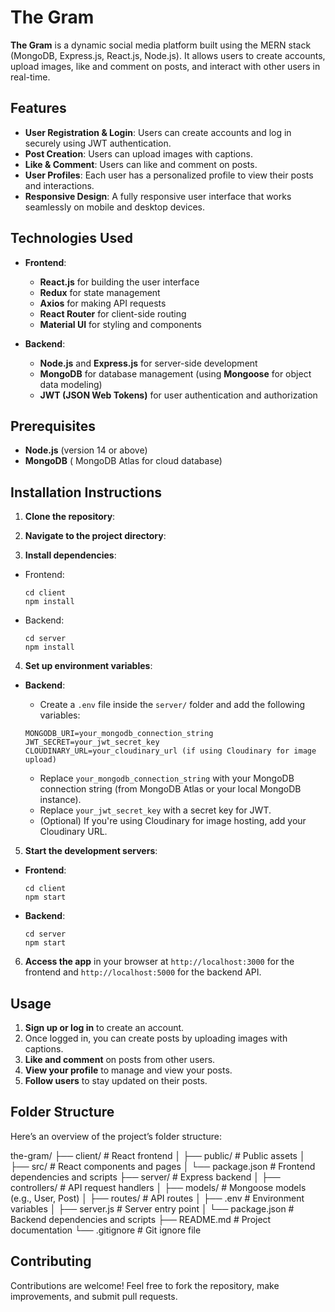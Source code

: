 # The Gram

**The Gram** is a dynamic social media platform built using the MERN stack (MongoDB, Express.js, React.js, Node.js). It allows users to create accounts, upload images, like and comment on posts, and interact with other users in real-time.

## Features

- **User Registration & Login**: Users can create accounts and log in securely using JWT authentication.
- **Post Creation**: Users can upload images with captions.
- **Like & Comment**: Users can like and comment on posts.
- **User Profiles**: Each user has a personalized profile to view their posts and interactions.
- **Responsive Design**: A fully responsive user interface that works seamlessly on mobile and desktop devices.

## Technologies Used

- **Frontend**:
  - **React.js** for building the user interface
  - **Redux** for state management
  - **Axios** for making API requests
  - **React Router** for client-side routing
  - **Material UI** for styling and components

- **Backend**:
  - **Node.js** and **Express.js** for server-side development
  - **MongoDB** for database management (using **Mongoose** for object data modeling)
  - **JWT (JSON Web Tokens)** for user authentication and authorization

## Prerequisites

- **Node.js** (version 14 or above)
- **MongoDB** ( MongoDB Atlas for cloud database)

## Installation Instructions

1. **Clone the repository**:


2. **Navigate to the project directory**:


3. **Install dependencies**:

- Frontend:
  ```
  cd client
  npm install
  ```

- Backend:
  ```
  cd server
  npm install
  ```

4. **Set up environment variables**:

- **Backend**:
  - Create a `.env` file inside the `server/` folder and add the following variables:

  ```
  MONGODB_URI=your_mongodb_connection_string
  JWT_SECRET=your_jwt_secret_key
  CLOUDINARY_URL=your_cloudinary_url (if using Cloudinary for image upload)
  ```

  - Replace `your_mongodb_connection_string` with your MongoDB connection string (from MongoDB Atlas or your local MongoDB instance).
  - Replace `your_jwt_secret_key` with a secret key for JWT.
  - (Optional) If you're using Cloudinary for image hosting, add your Cloudinary URL.

5. **Start the development servers**:

- **Frontend**:
  ```
  cd client
  npm start
  ```

- **Backend**:
  ```
  cd server
  npm start
  ```

6. **Access the app** in your browser at `http://localhost:3000` for the frontend and `http://localhost:5000` for the backend API.

## Usage

1. **Sign up or log in** to create an account.
2. Once logged in, you can create posts by uploading images with captions.
3. **Like and comment** on posts from other users.
4. **View your profile** to manage and view your posts.
5. **Follow users** to stay updated on their posts.

## Folder Structure

Here’s an overview of the project’s folder structure:

the-gram/ ├── client/ # React frontend │ ├── public/ # Public assets │ ├── src/ # React components and pages │ └── package.json # Frontend dependencies and scripts ├── server/ # Express backend │ ├── controllers/ # API request handlers │ ├── models/ # Mongoose models (e.g., User, Post) │ ├── routes/ # API routes │ ├── .env # Environment variables │ ├── server.js # Server entry point │ └── package.json # Backend dependencies and scripts ├── README.md # Project documentation └── .gitignore # Git ignore file


## Contributing

Contributions are welcome! Feel free to fork the repository, make improvements, and submit pull requests.



